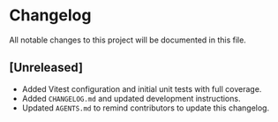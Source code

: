 # Changelog

All notable changes to this project will be documented in this file.

## [Unreleased]
- Added Vitest configuration and initial unit tests with full coverage.
- Added `CHANGELOG.md` and updated development instructions.
- Updated `AGENTS.md` to remind contributors to update this changelog.
